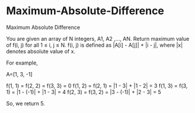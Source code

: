 # Maximum-Absolute-Difference
Maximum Absolute Difference


You are given an array of N integers, A1, A2 ,…, AN. Return maximum value of f(i, j) for all 1 ≤ i, j ≤ N.
f(i, j) is defined as |A[i] - A[j]| + |i - j|, where |x| denotes absolute value of x.

For example,

A=[1, 3, -1]

f(1, 1) = f(2, 2) = f(3, 3) = 0
f(1, 2) = f(2, 1) = |1 - 3| + |1 - 2| = 3
f(1, 3) = f(3, 1) = |1 - (-1)| + |1 - 3| = 4
f(2, 3) = f(3, 2) = |3 - (-1)| + |2 - 3| = 5

So, we return 5.
